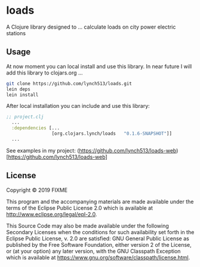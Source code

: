 # loads

A Clojure library designed to ... calculate loads on city power electric stations

## Usage

At now moment you can local install and use this library. In near future I will add this library to clojars.org ...

```bash
git clone https://github.com/lynch513/loads.git
lein deps
lein install
```

After local installation you can include and use this library: 

```clj
;; project.clj
  ...
  :dependencies [...
                 [org.clojars.lynch/loads   "0.1.6-SNAPSHOT"]]
  ...
```

See examples in my project: (https://github.com/lynch513/loads-web)[https://github.com/lynch513/loads-web]

## License

Copyright © 2019 FIXME

This program and the accompanying materials are made available under the
terms of the Eclipse Public License 2.0 which is available at
http://www.eclipse.org/legal/epl-2.0.

This Source Code may also be made available under the following Secondary
Licenses when the conditions for such availability set forth in the Eclipse
Public License, v. 2.0 are satisfied: GNU General Public License as published by
the Free Software Foundation, either version 2 of the License, or (at your
option) any later version, with the GNU Classpath Exception which is available
at https://www.gnu.org/software/classpath/license.html.
